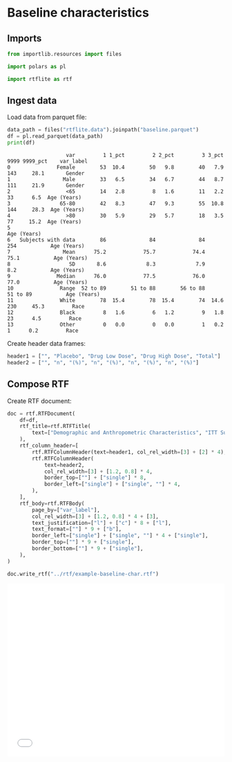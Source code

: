 # Baseline characteristics


<!-- `.md` and `.py` files are generated from the `.qmd` file. Please edit that file. -->

## Imports

``` python
from importlib.resources import files

import polars as pl

import rtflite as rtf
```

## Ingest data

Load data from parquet file:

``` python
data_path = files("rtflite.data").joinpath("baseline.parquet")
df = pl.read_parquet(data_path)
print(df)
```

                       var         1 1_pct         2 2_pct         3 3_pct      9999 9999_pct    var_label
    0               Female        53  10.4        50   9.8        40   7.9       143     28.1       Gender
    1                 Male        33   6.5        34   6.7        44   8.7       111     21.9       Gender
    2                  <65        14   2.8         8   1.6        11   2.2        33      6.5  Age (Years)
    3                65-80        42   8.3        47   9.3        55  10.8       144     28.3  Age (Years)
    4                  >80        30   5.9        29   5.7        18   3.5        77     15.2  Age (Years)
    5                                                                                          Age (Years)
    6   Subjects with data        86              84              84             254           Age (Years)
    7                 Mean      75.2            75.7            74.4            75.1           Age (Years)
    8                   SD       8.6             8.3             7.9             8.2           Age (Years)
    9               Median      76.0            77.5            76.0            77.0           Age (Years)
    10               Range  52 to 89        51 to 88        56 to 88        51 to 89           Age (Years)
    11               White        78  15.4        78  15.4        74  14.6       230     45.3         Race
    12               Black         8   1.6         6   1.2         9   1.8        23      4.5         Race
    13               Other         0   0.0         0   0.0         1   0.2         1      0.2         Race

Create header data frames:

``` python
header1 = ["", "Placebo", "Drug Low Dose", "Drug High Dose", "Total"]
header2 = ["", "n", "(%)", "n", "(%)", "n", "(%)", "n", "(%)"]
```

## Compose RTF

Create RTF document:

``` python
doc = rtf.RTFDocument(
    df=df,
    rtf_title=rtf.RTFTitle(
        text=["Demographic and Anthropometric Characteristics", "ITT Subjects"]
    ),
    rtf_column_header=[
        rtf.RTFColumnHeader(text=header1, col_rel_width=[3] + [2] * 4),
        rtf.RTFColumnHeader(
            text=header2,
            col_rel_width=[3] + [1.2, 0.8] * 4,
            border_top=[""] + ["single"] * 8,
            border_left=["single"] + ["single", ""] * 4,
        ),
    ],
    rtf_body=rtf.RTFBody(
        page_by=["var_label"],
        col_rel_width=[3] + [1.2, 0.8] * 4 + [3],
        text_justification=["l"] + ["c"] * 8 + ["l"],
        text_format=[""] * 9 + ["b"],
        border_left=["single"] + ["single", ""] * 4 + ["single"],
        border_top=[""] * 9 + ["single"],
        border_bottom=[""] * 9 + ["single"],
    ),
)

doc.write_rtf("../rtf/example-baseline-char.rtf")
```

<embed src="../pdf/example-baseline-char.pdf" style="width:100%; height:400px" type="application/pdf">
